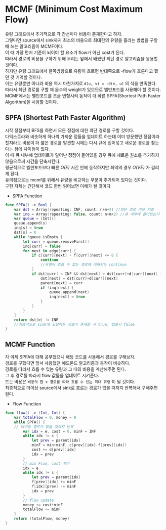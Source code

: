 # MCMF (Minimum Cost Maximum Flow)
유량 그래프에서 추가적으로 각 간선마다 비용이 존재한다고 하자.  
그렇다면 source에서 sink까지 최소의 비용으로 최대한의 유량을 흘리는 방법을 구할 때 쓰는 알고리즘이 MCMF이다.  
이 때 가장 먼저 기준이 되어야 할 요소가 flow가 아닌 cost가 된다.  
따라서 경로의 비용을 구하기 위해 우리는 앞에서 배웠던 최단 경로 알고리즘을 응용할 것이다.  
하지만 유량 그래프에서 한쪽방향으로 유량이 흐르면 반대쪽으로 -flow가 흐른다고 했던 것 기억할 것이다.  
이는 유량뿐만 아니라 비용 역시 마찬가지로  `d(u, v) = -d(v, u)` 의 식을 만족한다.  
따라서 최단 경로를 구할 때 음수의 weight가 있으므로 벨만포드를 사용해야 할 것이다.  
MCMF에서는 벨만포드를 조금 변형시켜 동작이 더 빠른 SPFA(Shortest Path Faster Algorithm)을 사용할 것이다.  
## SPFA (Shortest Path Faster Algorithm)
시작 정점부터 BFS를 하면서 모든 정점에 대한 최단 경로를 구할 것이다.  
다익스트라와 비슷하게 하나씩 가까운 점들을 업데이트 하는데 이미 방문했던 정점이라할지라도 비용이 더 짧은 경로를 발견할 시에는 다시 큐에 집어넣고 새로운 경로를 찾는다는 점에 차이점이 있다.  
이 때 큐 내부에 업데이트가 일어난 정점이 들어있을 경우 큐에 새로운 원소를 추가하지 않음으로써 시간을 단축시킨다.  
평균적으로 벨만포드보다 빠른 *O(E)* 시간 안에 동작하지만 최악의 경우 *O(VE)* 가 걸리게 된다.  
유의점으로는 mcmf를 위해서 유량을 비교하는 부분이 추가되어 있다는 것이다.  
구현 자체는 간단해서 코드 한번 읽어보면 이해가 될 것이다.  
- SPFA Function
```swift
func SPFA() -> Bool {
    var dst = Array(repeating: INF, count: n+m+2) //최단 경로 비용 저장
    var inq = Array(repeating: false, count: n+m+2) //큐 내부에 들어있는지 여부
    var queue = [Int]()
    queue.append(s)
    inq[s] = true
    dst[s] = 0
    while !queue.isEmpty {
        let curr = queue.removeFirst()
        inq[curr] = false
        for next in edge[curr] {
            if c[curr][next] - f[curr][next] <= 0 {
                continue
                //유량이 흐를 수 없는 경로에 대해서는 continue
            }
            if dst[curr] < INF && dst[next] > dst[curr]+d[curr][next] {
                dst[next] = dst[curr]+d[curr][next]
                parent[next] = curr
                if !inq[next] {
                    queue.append(next)
                    inq[next] = true
                }
            }
        }
    }
    return dst[e] != INF
    //최종적으로 sink에 도달하는 경로가 존재할 시 true, 없을시 false
}
```
## MCMF Function
자 이제 SPFA에 대해 공부했으니 해당 코드를 사용해서 경로를 구해보자.  
경로를 구했다면 앞서 사용했던 에드몬드 알고리즘과 동작이 비슷하다.  
경로를 따라서 흐를 수 있는 유량과 그 때의 비용을 계산해주면 된다.  
그 후 경로를 따라서 flow 값들을 업데이트 시켜준다.  
드는 비용은 `비용의 합 x 경로를 따라 흐를 수 있는 최대 유량` 이 될 것이다.  
최종적으로 더이상 source에서 sink로 흐르는 경로가 없을 때까지 반복해서 구해주면 된다.  
- Flow Function
```swift
func flow() -> (Int, Int) {
    var totalFlow = 0, money = 0
    while SPFA() {
    // 더이상 경로가 없을 때까지 반복
        var idx = e, cost = 0, minF = INF
        while idx != s {
            let prev = parent[idx]
            minF = min(minF, c[prev][idx]-f[prev][idx])
            cost += d[prev][idx]
            idx = prev
        }
        // min Flow, cost 계산
        idx = e
        while idx != s {
            let prev = parent[idx]
            f[prev][idx] += minF
            f[idx][prev] -= minF
            idx = prev
        }
        // flow update
        money += cost*minF
        totalFlow += minF
    }
    return (totalFlow, money)
}
```
